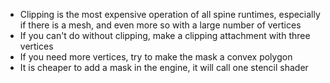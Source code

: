 - Clipping is the most expensive operation of all spine runtimes, especially if there is a mesh, and even more so with a large number of vertices
- If you can't do without clipping, make a clipping attachment with three vertices
- If you need more vertices, try to make the mask a convex polygon
- It is cheaper to add a mask in the engine, it will call one stencil shader
